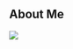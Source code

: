 ## About Me

![](https://github-readme-stats-kafl.vercel.app/api/top-langs?username=yuyu-ryokucha&count_private=true)
